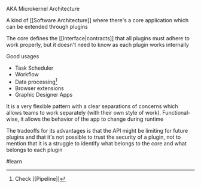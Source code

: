AKA Microkernel Architecture

A kind of [[Software Architecture]] where there's a core application which can be extended through plugins

The core defines the [[Interface|contracts]] that all plugins must adhere to work properly, but it doesn't need to know as each plugin works internally

Good usages
- Task Scheduler
- Workflow
- Data processing[^1]
- Browser extensions
- Graphic Designer Apps

It is a very flexible pattern with a clear separations of concerns which allows teams to work separately (with their own style of work). Functional-wise, it allows the behavior of the app to change during runtime

The tradeoffs for its advantages is that the API might be limiting for future plugins and that it's not possible to trust the security of a plugin, not to mention that it is a struggle to identify what belongs to the core and what belongs to each plugin

[^1]: Check [[Pipeline]]

#learn 